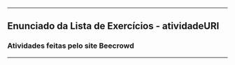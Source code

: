 
----------
## Enunciado da Lista de Exercícios - atividadeURI 
### Atividades feitas pelo site Beecrowd 
----------